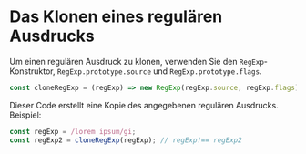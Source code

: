 # Das Klonen eines regulären Ausdrucks

Um einen regulären Ausdruck zu klonen, verwenden Sie den `RegExp`-Konstruktor, `RegExp.prototype.source` und `RegExp.prototype.flags`.

```js
const cloneRegExp = (regExp) => new RegExp(regExp.source, regExp.flags);
```

Dieser Code erstellt eine Kopie des angegebenen regulären Ausdrucks. Beispiel:

```js
const regExp = /lorem ipsum/gi;
const regExp2 = cloneRegExp(regExp); // regExp!== regExp2
```

